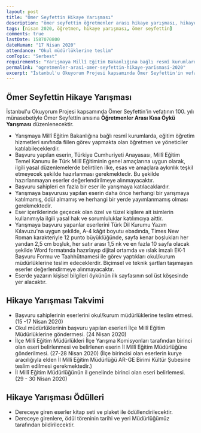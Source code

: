 ```yaml
---
layout: post
title: "Ömer Seyfettin Hikaye Yarışması"
description: "ömer seyfettin öğretmenler arası hikaye yarışması, hikaye yazma 2020"
tags: [nisan 2020, öğretmen, hikaye yarışması, ömer seyfettin]
comments: true
lastDate: 1587070800    
dateHuman: "17 Nisan 2020"
attendance: "Okul müdürlüklerine teslim"
comTopic: "Serbest"
requirements: "Yarışmaya Millî Eğitim Bakanlığına bağlı resmî kurumlarda, eğitim öğretim hizmetleri sınıfında fiilen görev yapmakta olan öğretmen ve yöneticiler katılabileceklerdir"
permalink: "ogretmenler-arasi-omer-seyfettin-hikaye-yarismasi-2020"
excerpt: "İstanbul'u Okuyorum Projesi kapsamında Ömer Seyfettin'in vefatının 100. yılı münasebetiyle Ömer Seyfettin anısına Öğretmenler Arası Kısa Öykü Yarışması düzenlenecektir."
---
```


## Ömer Seyfettin Hikaye Yarışması
İstanbul'u Okuyorum Projesi kapsamında Ömer Seyfettin'in vefatının 100. yılı münasebetiyle Ömer Seyfettin anısına **Öğretmenler Arası Kısa Öykü Yarışması** düzenlenecektir.  

- Yarışmaya Millî Eğitim Bakanlığına bağlı resmî kurumlarda, eğitim öğretim hizmetleri sınıfında fiilen görev yapmakta olan öğretmen ve yöneticiler katılabileceklerdir.
- Başvuru yapılan eserin, Türkiye Cumhuriyeti Anayasası, Millî Eğitim Temel Kanunu ile Türk Millî Eğitiminin genel amaçlarına uygun olarak, ilgili yasal düzenlemelerde belirtilen ilke, esas ve amaçlara aykırılık teşkil etmeyecek şekilde hazırlanması gerekmektedir. Bu şekilde hazırlanmayan eserler değerlendirilmeye alınmayacaktır.
- Başvuru sahipleri en fazla bir eser ile yarışmaya katılacaklardır.
- Yarışmaya başvurusu yapılan eserin daha önce herhangi bir yarışmaya katılmamış, ödül almamış ve herhangi bir yerde yayımlanmamış olması gerekmektedir.
- Eser içeriklerinde geçecek olan özel ve tüzel kişilere ait isimlerin kullanımıyla ilgili yasal hak ve sorumluluklar katılımcıya aittir.
- Yarışmaya başvuru yapanlar eserlerini Türk Dil Kurumu Yazım Kılavuzu'na uygun şekilde, A-4 kâğıt boyutu ebadında, Times New Roman karakteriyle 12 punto büyüklüğünde, sayfa kenar boşlukları her yandan 2,5 cm boşluk, her satır arası 1,5 nk ve en fazla 10 sayfa olacak şekilde Word formatında hazırlayıp dijital ortamda ve ıslak imzalı EK-1 Başvuru Formu ve Taahhütnamesi ile görev yaptıkları okul/kurum müdürlüklerine teslim edeceklerdir. Biçimsel ve teknik şartları taşımayan eserler değerlendirmeye alınmayacaktır.
- Eserde yazarın kişisel bilgileri öykünün ilk sayfasının sol üst köşesinde yer alacaktır. 

## Hikaye Yarışması Takvimi
- Başvuru sahiplerinin eserlerini okul/kurum müdürlüklerine teslim etmesi. (15 -17 Nisan 2020)
- Okul müdürlüklerinin başvuru yapılan eserleri İlçe Millî Eğitim Müdürlüklerine göndermesi. (24 Nisan 2020)
- İlçe Millî Eğitim Müdürlükleri İlçe Yarışma Komisyonları tarafından birinci olan eseri belirlenmesi ve belirlenen eserin İl Millî Eğitim Müdürlüğüne gönderilmesi. (27-28 Nisan 2020) (İlçe birincisi olan eserlerin kurye aracılığıyla elden İl Milli Eğitim Müdürlüğü AR-GE Birimi Kültür Şubesine teslim edilmesi gerekmektedir.)
- İl Millî Eğitim Müdürlüğünün il genelinde birinci olan eseri belirlemesi. (29 - 30 Nisan 2020)  

## Hikaye Yarışması Ödülleri
- Dereceye giren eserler kitap seti ve plaket ile ödüllendirilecektir.
- Dereceye girenlere, ödül töreninin tarihi ve yeri Müdürlüğümüz tarafından bildirilecektir.